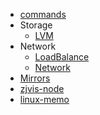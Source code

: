 * [commands](/essential/commands/linux/README.md)
* Storage
    + [LVM](basic/lvm/README.md)
* Network
    + [LoadBalance](basic/load_balance.md)
    + [Network](network/README.md)
* [Mirrors](mirrors/README.md)
* [zjvis-node](other/zjvis-node.md)
* [linux-memo](other/linux-memo.md)
